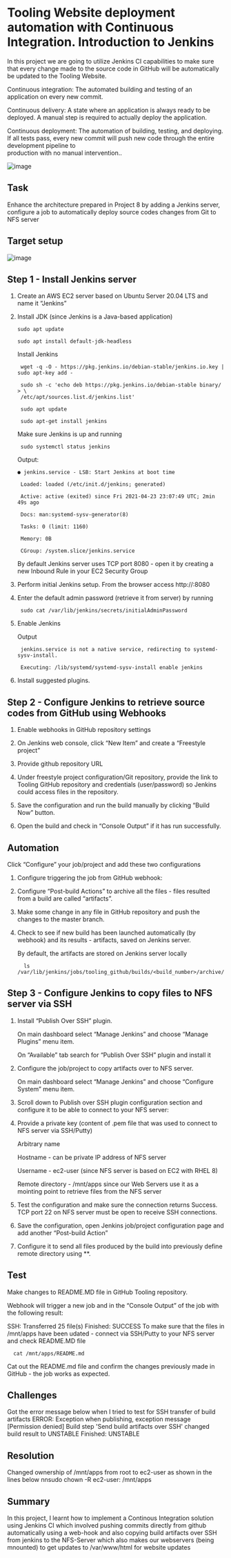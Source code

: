 # Tooling Website deployment automation with Continuous Integration. Introduction to Jenkins

  In this project we are going to utilize Jenkins CI capabilities to make sure that every change made to the source code in GitHub will be automatically be   updated to the Tooling Website.

  Continuous integration:
  The automated building and testing of an application on every new commit.

  Continuous delivery:
  A state where an application is always ready to be deployed. A manual step is required to actually deploy the application.

  Continuous deployment:
  The automation of building, testing, and deploying. If all tests pass, every new commit will push new code through the entire development pipeline to     
  production with no manual intervention..

 ![image](https://user-images.githubusercontent.com/78841364/117133210-f64bbb00-ad71-11eb-9323-1891c2c57c9f.png)


## Task
   Enhance the architecture prepared in Project 8 by adding a Jenkins server, configure a job to automatically deploy source codes changes from Git to NFS    server

## Target setup

 ![image](https://user-images.githubusercontent.com/78841364/115937552-41a6c500-a466-11eb-8719-8b34014c106b.png)


## Step 1 - Install Jenkins server

1. Create an AWS EC2 server based on Ubuntu Server 20.04 LTS and name it “Jenkins”
2. Install JDK (since Jenkins is a Java-based application)

       sudo apt update

       sudo apt install default-jdk-headless

    Install Jenkins

        wget -q -O - https://pkg.jenkins.io/debian-stable/jenkins.io.key | sudo apt-key add -

        sudo sh -c 'echo deb https://pkg.jenkins.io/debian-stable binary/ > \
        /etc/apt/sources.list.d/jenkins.list'

        sudo apt update

        sudo apt-get install jenkins

   Make sure Jenkins is up and running

        sudo systemctl status jenkins

    Output:
    
       ● jenkins.service - LSB: Start Jenkins at boot time
    
        Loaded: loaded (/etc/init.d/jenkins; generated)
     
        Active: active (exited) since Fri 2021-04-23 23:07:49 UTC; 2min 49s ago
     
        Docs: man:systemd-sysv-generator(8)
       
        Tasks: 0 (limit: 1160)
      
        Memory: 0B
     
        CGroup: /system.slice/jenkins.service

    
    By default Jenkins server uses TCP port 8080 - open it by creating a new Inbound Rule in your EC2 Security Group
  

3. Perform initial Jenkins setup.
   From the browser access http://<Jenkins-Server-Public-IP-Address-or-Public-DNS-Name>:8080

4. Enter the default admin password (retrieve it from server) by running

        sudo cat /var/lib/jenkins/secrets/initialAdminPassword

5. Enable Jenkins

   Output
   
        jenkins.service is not a native service, redirecting to systemd-sysv-install.
        
        Executing: /lib/systemd/systemd-sysv-install enable jenkins
        
6. Install suggested plugins.

  

## Step 2 - Configure Jenkins to retrieve source codes from GitHub using Webhooks

  1. Enable webhooks in GitHub repository settings

 
  2. On Jenkins web console, click “New Item” and create a “Freestyle project”

  3. Provide github repository URL


  4. Under freestyle project configuration/Git repository, provide the link to Tooling GitHub repository and credentials (user/password)
     so Jenkins could access files in the repository.

  5. Save the configuration and run the build manually by clicking “Build Now” button.
  
  6. Open the build and check in “Console Output” if it has run successfully.


## Automation
 
 Click “Configure” your job/project and add these two configurations
 
   1. Configure triggering the job from GitHub webhook:


   2. Configure “Post-build Actions” to archive all the files - files resulted from a build are called “artifacts”.

   3. Make some change in any file in GitHub repository and push the changes to the master branch.

   4. Check to see if new build has been launched automatically (by webhook) and its results - artifacts, saved on Jenkins server.
 
      By default, the artifacts are stored on Jenkins server locally

            ls /var/lib/jenkins/jobs/tooling_github/builds/<build_number>/archive/

 
 ## Step 3 - Configure Jenkins to copy files to NFS server via SSH
  
  1. Install “Publish Over SSH” plugin.
     
     On main dashboard select “Manage Jenkins” and choose “Manage Plugins” menu item.
      
     On “Available” tab search for “Publish Over SSH” plugin and install it


  2. Configure the job/project to copy artifacts over to NFS server.
    
     On main dashboard select “Manage Jenkins” and choose “Configure System” menu item.

  3. Scroll down to Publish over SSH plugin configuration section and configure it to be able to connect to your NFS server:

  4. Provide a private key (content of .pem file that was used to connect to NFS server via SSH/Putty)
     
     Arbitrary name
     
     Hostname - can be private IP address of  NFS server
   
     Username - ec2-user (since NFS server is based on EC2 with RHEL 8)
  
     Remote directory - /mnt/apps since our Web Servers use it as a mointing point to retrieve files from the NFS server
     
  5. Test the configuration and make sure the connection returns Success. TCP port 22 on NFS server must be open to receive SSH connections.


  6. Save the configuration, open  Jenkins job/project configuration page and add another  “Post-build Action”


  7. Configure it to send all files produced by the build into previously define remote directory using **.

 
  
  ## Test

  Make changes to README.MD file in GitHub Tooling repository.

  Webhook will trigger a new job and in the “Console Output” of the job with the following result:

  SSH: Transferred 25 file(s)
  Finished: SUCCESS
  To make sure that the files in /mnt/apps have been udated - connect via SSH/Putty to your NFS server and check README.MD file

      cat /mnt/apps/README.md
 
  Cat out the README.md file and confirm the changes previously made in GitHub - the job works as expected.


  ## Challenges

  Got the error message below when I tried to test for SSH transfer of build artifacts
  ERROR: Exception when publishing, exception message [Permission denied]
  Build step 'Send build artifacts over SSH' changed build result to UNSTABLE
  Finished: UNSTABLE


## Resolution

Changed ownership of /mnt/apps from root to ec2-user as shown in the lines below
  nnsudo chown -R ec2-user: /mnt/apps


## Summary

In this project, I learnt how to implement a Continous Integration solution using Jenkins CI which involved pushing commits directly from github automatically using a web-hook and also copying build artifacts over SSH from jenkins to the NFS-Server which also makes our webservers (being mnounted) to get updates to /var/www/html for website updates
